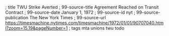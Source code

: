; title TWU Strike Averted
; 99-source-title Agreement Reached on Transit Contract
; 99-source-date January 1, 1972
; 99-source-id nyt
; 99-source-publication The New York Times
; 99-source-url https://timesmachine.nytimes.com/timesmachine/1972/01/01/90707040.html?zoom=15.19&pageNumber=1
; tags mta unions twu todo
